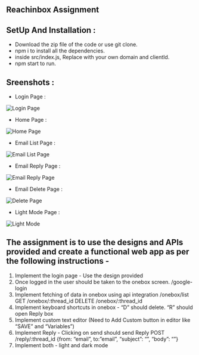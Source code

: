 ## Reachinbox Assignment

## SetUp And Installation :
* Download the zip file of the code or use git clone.
* npm i to install all the dependencies.
* inside src/index.js, Replace with your own domain and clientId.
* npm start to run.

## Sreenshots :
* Login Page :
  
 ![Login Page](https://github.com/user-attachments/assets/60becbfd-0eea-4d93-a6ea-1a5192cf1b25)

* Home Page :
  
![Home Page](https://github.com/user-attachments/assets/d524110b-d527-432e-be02-d5eab587b913)

* Email List Page :
  
![Email List Page](https://github.com/user-attachments/assets/8bcc6063-8cde-470f-b4ae-fac3c889dbb7)

* Email Reply Page :
  
![Email Reply Page](https://github.com/user-attachments/assets/c33c5ab7-c5f3-49df-87e2-bee78d34b643)

* Email Delete Page :
  
![Delete Page](https://github.com/user-attachments/assets/69782b45-fcd4-456c-a0c0-0111e6a80a1f)

* Light Mode Page :

![Light Mode](https://github.com/user-attachments/assets/7183f5c7-db21-4f52-99b8-0c695d57ba24)


## The assignment is to use the designs and APIs provided and create a functional web app as per the following instructions -
1. Implement the login page - Use the design provided
2. Once logged in the user should be taken to the onebox screen. /google-login
3. Implement fetching of data in onebox using api integration
/onebox/list
GET /onebox/:thread_id
DELETE /onebox/:thread_id
4. Implement keyboard shortcuts in onebox - “D” should delete. “R” should open Reply box
5. Implement custom text editor (Need to Add Custom button in editor like “SAVE” and “Variables”)
6. Implement Reply - Clicking on send should send Reply
POST /reply/:thread_id
{from: “email”, to:”email”, “subject”: “”, “body”: “<html></html>”}
7. Implement both - light and dark mode

